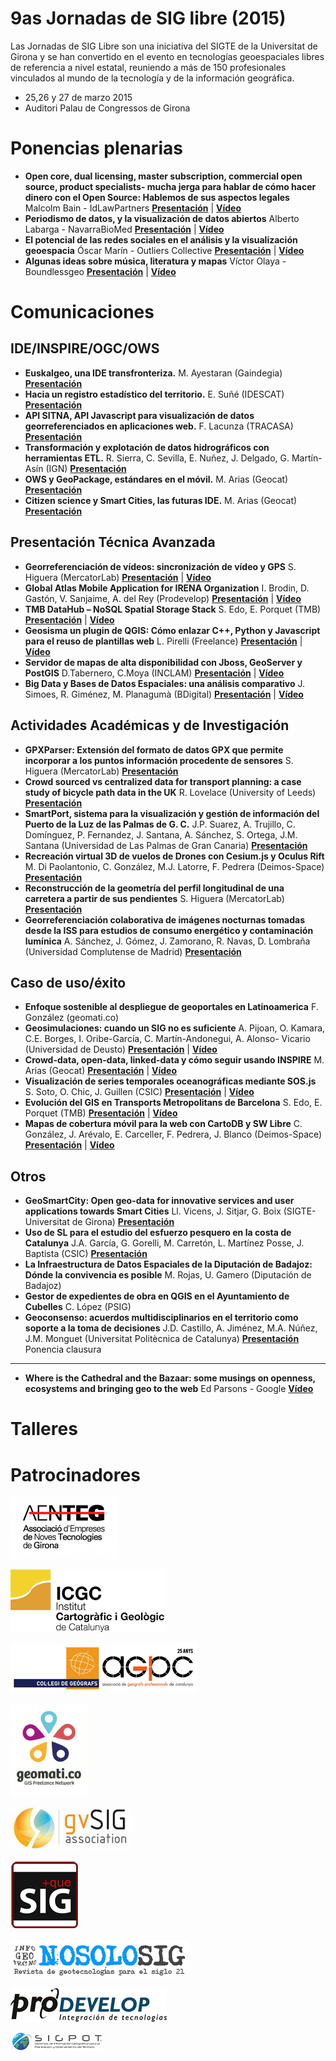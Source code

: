# 9as Jornadas de SIG libre (2015)

Las Jornadas de SIG Libre son una iniciativa del SIGTE de la Universitat de Girona y se han convertido en el evento en tecnologías geoespaciales libres de referencia a nivel estatal, reuniendo a más de 150 profesionales vinculados al mundo de la tecnología y de la información geográfica.  

* 25,26 y 27 de marzo 2015
* Auditori Palau de Congressos de Girona


Ponencias plenarias
====================

* **Open core, dual licensing, master subscription, commercial open source, product specialists- mucha jerga para hablar de cómo hacer dinero con el Open Source: Hablemos de sus aspectos legales** Malcolm Bain - IdLawPartners **[Presentación](https://dugi-doc.udg.edu/handle/10256/10220)** | **[Vídeo](http://diobma.udg.edu/handle/10256.1/3748)**
* **Periodismo de datos, y la visualización de datos abiertos** Alberto Labarga - NavarraBioMed **[Presentación](https://dugi-doc.udg.edu/handle/10256/10221)** | **[Vídeo](http://diobma.udg.edu/handle/10256.1/3749)**
* **El potencial de las redes sociales en el análisis y la visualización geoespacia** Óscar Marín - Outliers Collective **[Presentación](https://dugi-doc.udg.edu/handle/10256/10223)** | **[Vídeo](http://diobma.udg.edu/handle/10256.1/3751)**
* **Algunas ideas sobre música, literatura y mapas** Víctor Olaya - Boundlessgeo **[Presentación](https://dugi-doc.udg.edu/handle/10256/10224)** | **[Vídeo](http://diobma.udg.edu/handle/10256.1/3752)**

Comunicaciones
=================

IDE/INSPIRE/OGC/OWS
---------------------------

* **Euskalgeo, una IDE transfronteriza.** M. Ayestaran (Gaindegia) **[Presentación](https://dugi-doc.udg.edu/handle/10256/10239)**
* **Hacia un registro estadístico del territorio.** E. Suñé (IDESCAT) **[Presentación](https://dugi-doc.udg.edu/handle/10256/10240)**
* **API SITNA, API Javascript para visualización de datos georreferenciados en aplicaciones web.** F. Lacunza (TRACASA) **[Presentación](https://dugi-doc.udg.edu/handle/10256/10241)**
* **Transformación y explotación de datos hidrográficos con herramientas ETL.** R. Sierra, C. Sevilla, E. Nuñez, J. Delgado, G. Martín- Asín (IGN) **[Presentación](https://dugi-doc.udg.edu/handle/10256/10242)**
* **OWS y GeoPackage, estándares en el móvil.** M. Arias (Geocat) **[Presentación](https://dugi-doc.udg.edu/handle/10256/10243)**
* **Citizen science y Smart Cities, las futuras IDE.** M. Arias (Geocat) **[Presentación](https://dugi-doc.udg.edu/handle/10256/10244)**

Presentación Técnica Avanzada
---------------------------

* **Georreferenciación de vídeos: sincronización de vídeo y GPS** S. Higuera (MercatorLab) **[Presentación](https://dugi-doc.udg.edu/handle/10256/10225)** | **[Vídeo](http://diobma.udg.edu/handle/10256.1/3753)**
* **Global Atlas Mobile Application for IRENA Organization** I. Brodin, D. Gastón, V. Sanjaime, A. del Rey (Prodevelop) **[Presentación](https://dugi-doc.udg.edu/handle/10256/10226)** | **[Vídeo](http://diobma.udg.edu/handle/10256.1/3754)**
* **TMB DataHub – NoSQL Spatial Storage Stack** S. Edo, E. Porquet (TMB) **[Presentación](https://dugi-doc.udg.edu/handle/10256/10227)** | **[Vídeo](http://diobma.udg.edu/handle/10256.1/3755)**
* **Geosisma un plugin de QGIS: Cómo enlazar C++, Python y Javascript para el reuso de plantillas web** L. Pirelli (Freelance) **[Presentación](https://dugi-doc.udg.edu/handle/10256/10228)** | **[Vídeo](http://diobma.udg.edu/handle/10256.1/3756)**
* **Servidor de mapas de alta disponibilidad con Jboss, GeoServer y PostGIS** D.Tabernero, C.Moya (INCLAM) **[Presentación](https://dugi-doc.udg.edu/handle/10256/10229)** | **[Vídeo](http://diobma.udg.edu/handle/10256.1/3757)**
* **Big Data y Bases de Datos Espaciales: una análisis comparativo** J. Simoes, R. Giménez, M. Planagumà (BDigital) **[Presentación](https://dugi-doc.udg.edu/handle/10256/10230)** | **[Vídeo](http://diobma.udg.edu/handle/10256.1/3758)**

Actividades Académicas y de Investigación
---------------------------

* **GPXParser: Extensión del formato de datos GPX que permite incorporar a los puntos información procedente de sensores** S. Higuera (MercatorLab) **[Presentación](https://dugi-doc.udg.edu/handle/10256/10245)**
* **Crowd sourced vs centralized data for transport planning: a case study of bicycle path data in the UK** R. Lovelace (University of Leeds) **[Presentación](https://dugi-doc.udg.edu/handle/10256/10246)**
* **SmartPort, sistema para la visualización y gestión de información del Puerto de la Luz de las Palmas de G. C.** J.P. Suarez, A. Trujillo, C. Domínguez, P. Fernandez, J. Santana, A. Sánchez, S. Ortega, J.M. Santana (Universidad de Las Palmas de Gran Canaria) **[Presentación](https://dugi-doc.udg.edu/handle/10256/10247)**
* **Recreación virtual 3D de vuelos de Drones con Cesium.js y Oculus Rift** M. Di Paolantonio, C. González, M.J. Latorre, F. Pedrera (Deimos-Space) **[Presentación](https://dugi-doc.udg.edu/handle/10256/10248)**
* **Reconstrucción de la geometría del perfil longitudinal de una carretera a partir de sus pendientes** S. Higuera (MercatorLab) **[Presentación](https://dugi-doc.udg.edu/handle/10256/10249)**
* **Georreferenciación colaborativa de imágenes nocturnas tomadas desde la ISS para estudios de consumo energético y contaminación lumínica** A. Sánchez, J. Gómez, J. Zamorano, R. Navas, D. Lombraña (Universidad Complutense de Madrid) **[Presentación](https://dugi-doc.udg.edu/handle/10256/10250)**


Caso de uso/éxito
---------------------------

* **Enfoque sostenible al despliegue de geoportales en Latinoamerica** F. González (geomati.co)
* **Geosimulaciones: cuando un SIG no es suficiente** A. Pijoan, O. Kamara, C.E. Borges, I. Oribe-García, C. Martín-Andonegui, A. Alonso- Vicario (Universidad de Deusto) **[Presentación](https://dugi-doc.udg.edu/handle/10256/10234)** | **[Vídeo](http://diobma.udg.edu/handle/10256.1/3760)**
* **Crowd-data, open-data, linked-data y cómo seguir usando INSPIRE** M. Arias (Geocat) **[Presentación](https://dugi-doc.udg.edu/handle/10256/10235)** | **[Vídeo](http://diobma.udg.edu/handle/10256.1/3761)**
* **Visualización de series temporales oceanográficas mediante SOS.js** S. Soto, O. Chic, J. Guillen (CSIC) **[Presentación](https://dugi-doc.udg.edu/handle/10256/10236)** | **[Vídeo](http://diobma.udg.edu/handle/10256.1/3762)**
* **Evolución del GIS en Transports Metropolitans de Barcelona** S. Edo, E. Porquet (TMB) **[Presentación](https://dugi-doc.udg.edu/handle/10256/10237)** | **[Vídeo](http://diobma.udg.edu/handle/10256.1/3763)**
* **Mapas de cobertura móvil para la web con CartoDB y SW Libre** C. González, J. Arévalo, E. Carceller, F. Pedrera, J. Blanco (Deimos-Space) **[Presentación](https://dugi-doc.udg.edu/handle/10256/10238)** | **[Vídeo](http://diobma.udg.edu/handle/10256.1/3764)**

Otros
--------------------------

* **GeoSmartCity: Open geo-data for innovative services and user applications towards Smart Cities** Ll. Vicens, J. Sitjar, G. Boix (SIGTE-Universitat de Girona) **[Presentación](https://dugi-doc.udg.edu/handle/10256/10368)**
* **Uso de SL para el estudio del esfuerzo pesquero en la costa de Catalunya** J.A. García, G. Gorelli, M. Carretón, L. Martínez Posse, J. Baptista (CSIC) **[Presentación](https://dugi-doc.udg.edu/handle/10256/10369)**
* **La Infraestructura de Datos Espaciales de la Diputación de Badajoz: Dónde la convivencia es posible** M. Rojas, U. Gamero (Diputación de Badajoz)
* **Gestor de expedientes de obra en QGIS en el Ayuntamiento de Cubelles** C. López (PSIG)
* **Geoconsenso: acuerdos multidisciplinarios en el territorio como soporte a la toma de decisiones** J.D. Castillo, A. Jiménez, M.A. Núñez, J.M. Monguet (Universitat Politècnica de Catalunya) **[Presentación](https://dugi-doc.udg.edu/handle/10256/10370)**
Ponencia clausura
---------------------------

* **Where is the Cathedral and the Bazaar: some musings on openness, ecosystems and bringing geo to the web** Ed Parsons - Google   **[Vídeo](http://diobma.udg.edu/handle/10256.1/3765)**

Talleres
========



Patrocinadores
==============

![AENTEG](img/AENTEG.png)

![ICGC](img/Logo-ICGC.png)

![AGPC](img/geografs-AGPC.png)

![geomatico](img/geomatico-web.png)

![gvsig](img/gvSIG.png)

![masquesig](img/masquesig.png)

![nosolosig](img/nosolosig.png)

![prodevelop](img/prodevelop.png)

![sigpothq](img/sigpotHQ.png)

